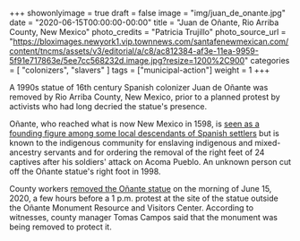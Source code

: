 +++
showonlyimage = true
draft = false
image = "img/juan_de_onante.jpg"
date = "2020-06-15T00:00:00-00:00"
title = "Juan de O&ntilde;ante, Rio Arriba County, New Mexico"
photo_credits = "Patricia Trujillo"
photo_source_url = "https://bloximages.newyork1.vip.townnews.com/santafenewmexican.com/content/tncms/assets/v3/editorial/a/c8/ac812384-af3e-11ea-9959-5f91e717863e/5ee7cc568232d.image.jpg?resize=1200%2C900"
categories = [ "colonizers", "slavers" ]
tags = ["municipal-action"]
weight = 1
+++

A 1990s statue of 16th century Spanish colonizer Juan de O&ntilde;ante was removed by Rio Arriba County, New Mexico, prior to a planned protest by activists who had long decried the statue's presence.

<!--more-->

O&ntilde;ante, who reached what is now New Mexico in 1598, is [seen as a founding figure among some local descendants of Spanish settlers](https://www.santafenewmexican.com/news/local_news/activists-take-aim-at-statues-of-spanish-conqueror-juan-de-o-ate/article_80575c3a-44ec-58f2-8d56-521f64ba542e.html) but is known to the indigenous community for enslaving indigenous and mixed-ancestry servants and for ordering the removal of the right feet of 24 captives after his soldiers' attack on Acoma Pueblo. An unknown person cut off the O&ntilde;ante statue's right foot in 1998.

County workers [removed the O&ntilde;ante statue](https://www.santafenewmexican.com/news/local_news/work-crews-take-down-o-ate-statue/article_41428204-af3c-11ea-b12b-c33ed0b5b099.html) on the morning of June 15, 2020, a few hours before a 1 p.m. protest at the site of the statue outside the O&ntilde;ante Monument Resource and Visitors Center. According to witnesses, county manager Tomas Campos said that the monument was being removed to protect it.
